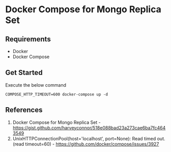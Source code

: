 # Docker Compose for Mongo Replica Set

## Requirements
* Docker
* Docker Compose

## Get Started
Execute the below command
```
COMPOSE_HTTP_TIMEOUT=600 docker-compose up -d
```

## References
1. Docker Compose for Mongo Replica Set - https://gist.github.com/harveyconnor/518e088bad23a273cae6ba7fc4643549
2. UnixHTTPConnectionPool(host='localhost', port=None): Read timed out. (read timeout=60) - https://github.com/docker/compose/issues/3927